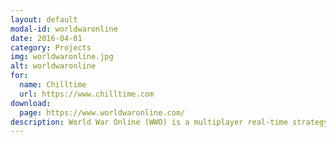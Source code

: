 ```yaml
---
layout: default
modal-id: worldwaronline
date: 2016-04-01
category: Projects
img: worldwaronline.jpg
alt: worldwaronline
for:
  name: Chilltime
  url: https://www.chilltime.com
download:
  page: https://www.worldwaronline.com/
description: World War Online (WWO) is a multiplayer real-time strategy game available in the browser and as apps for Android and iOS.<br>My contribution to the project consisted in the development of the mobile apps, and seasonal content updates for both the app and the browser version.<br>Apps developed in <b>Unity</b>.<br>Browser version and backend developed with <b>PHP</b> and <b>MySQL</b>.
---
```

